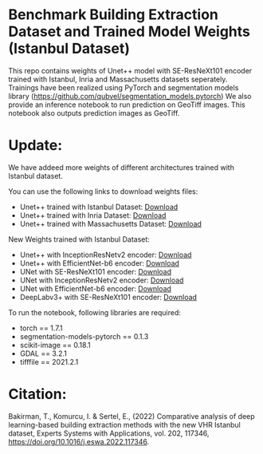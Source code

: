 # Benchmark Building Extraction Dataset and Trained Model Weights (Istanbul Dataset)

This repo contains weights of Unet++ model with SE-ResNeXt101 encoder trained with Istanbul, Inria and Massachusetts datasets seperately.
Trainings have been realized using PyTorch and segmentation models library (https://github.com/qubvel/segmentation_models.pytorch)
We also provide an inference notebook to run prediction on GeoTiff images. This notebook also outputs prediction images as GeoTiff.

# Update:
We have addeed more weights of different architectures trained with Istanbul dataset.

You can use the following links to download weights files:
- Unet++ trained with Istanbul Dataset: [Download](https://drive.google.com/file/d/1ue3w5UqLgd3e0nKfNIl4QmgswzA2wtRt/view?usp=sharing)
- Unet++ trained with Inria Dataset: [Download](https://drive.google.com/file/d/17SClh43guLZACAVOgnN4huhm7FCA0-OB/view?usp=sharing)
- Unet++ trained with Massachusetts Dataset: [Download](https://drive.google.com/file/d/1ZJfTTU92vPgKPUD0CT_93e3_vuohEhSp/view?usp=sharing)

New Weights trained with Istanbul Dataset:
- Unet++ with InceptionResNetv2 encoder: [Download](https://drive.google.com/file/d/1Fnegirgyhh9kuMGzXsBVCWLUavSOvYd7/view?usp=sharing)
- Unet++ with EfficientNet-b6 encoder: [Download](https://drive.google.com/file/d/1gPJkQjnVTr-4R8dwi6RdTDFbhB2UtcJJ/view?usp=sharing)
- UNet with SE-ResNeXt101 encoder: [Download](https://drive.google.com/file/d/1TUBiFYq_BI4N6iNtMcLuIK0GsGtyAw6f/view?usp=sharing)
- UNet with InceptionResNetv2 encoder: [Download](https://drive.google.com/file/d/14p0XaGcnqi45_yL1OgTzNSNsK7Y4Mwr-/view?usp=sharing)
- UNet with EfficientNet-b6 encoder: [Download](https://drive.google.com/file/d/1zkHMfWW07qrr_jLSyztrFR0kd-GKGIr7/view?usp=sharing)
- DeepLabv3+ with SE-ResNeXt101 encoder: [Download](https://drive.google.com/file/d/1Rh65zOo26Eilkeb_Zf_ZoSFfBEuuIhtx/view?usp=sharing)

To run the notebook, following libraries are required:
- torch == 1.7.1
- segmentation-models-pytorch == 0.1.3
- scikit-image == 0.18.1
- GDAL == 3.2.1
- tifffile == 2021.2.1

 # Citation:
 
Bakirman, T., Komurcu, I. & Sertel, E., (2022)  Comparative analysis of deep learning-based building extraction methods with the new VHR Istanbul dataset, Experts Systems with Applications, vol. 202, 117346, https://doi.org/10.1016/j.eswa.2022.117346.
